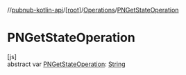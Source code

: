 //[pubnub-kotlin-api](../../../index.md)/[[root]](../index.md)/[Operations](index.md)/[PNGetStateOperation](-p-n-get-state-operation.md)

# PNGetStateOperation

[js]\
abstract var [PNGetStateOperation](-p-n-get-state-operation.md): [String](https://kotlinlang.org/api/latest/jvm/stdlib/kotlin/-string/index.html)
